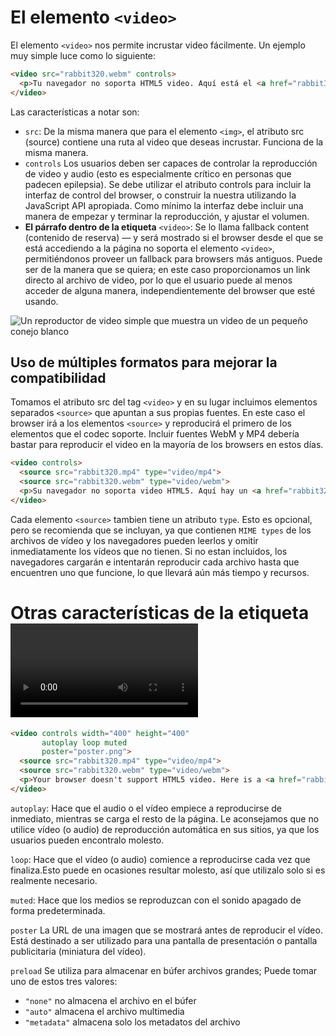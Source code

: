 # El elemento `<video>`

El elemento `<video>` nos permite incrustar video fácilmente. Un ejemplo muy simple luce como lo siguiente:


```html
<video src="rabbit320.webm" controls>
  <p>Tu navegador no soporta HTML5 video. Aquí está el <a href="rabbit320.webm">enlace del video</a>.</p>
</video>
```

Las características a notar son:

- `src`: De la misma manera que para el elemento `<img>`, el atributo src (source) contiene una ruta al video que deseas incrustar. Funciona de la misma manera.
- `controls` Los usuarios deben ser capaces de controlar la reproducción de video y audio (esto es especialmente crítico en personas que padecen  epilepsia). Se debe utilizar el atributo controls para incluir la interfaz de control del browser, o construir la nuestra utilizando la JavaScript API apropiada. Como mínimo la interfaz debe incluir una manera de empezar y terminar la reproducción, y ajustar el volumen.
- **El párrafo dentro de la etiqueta**  `<video>`: Se lo llama fallback content (contenido de reserva) — y será mostrado si el browser desde el que se está accediendo a la página no soporta el elemento `<video>`, permitiéndonos proveer un fallback para browsers más antiguos. Puede ser de la manera que se quiera; en este caso proporcionamos un link directo al archivo de video, por lo que el usuario puede al menos acceder de alguna manera, independientemente del browser que esté usando.

![Un reproductor de video simple que muestra un video de un pequeño conejo blanco](https://mdn.mozillademos.org/files/12794/simple-video.png)

## Uso de múltiples formatos para mejorar la compatibilidad

Tomamos el atributo src del tag `<video>` y en su lugar incluimos elementos separados `<source>` que apuntan a sus propias fuentes. En este caso el browser irá a los elementos `<source>` y reproducirá el primero de los elementos que el codec soporte. Incluir fuentes WebM y MP4 debería bastar para reproducir el video en la mayoría de los browsers en estos días.

```html
<video controls>
  <source src="rabbit320.mp4" type="video/mp4">
  <source src="rabbit320.webm" type="video/webm">
  <p>Su navegador no soporta video HTML5. Aquí hay un <a href="rabbit320.mp4">enlace al video</a>.</p>
</video>
```

Cada elemento  `<source>`  tambien tiene un atributo `type`. Esto es opcional, pero se recomienda que se incluyan, ya que contienen `MIME types` de los archivos de vídeo y los navegadores pueden leerlos y omitir inmediatamente los vídeos que no tienen. Si no estan incluidos, los navegadores cargarán e intentarán reproducir cada archivo hasta que encuentren uno que funcione, lo que llevará aún más tiempo y recursos.

# Otras características de la etiqueta <video>

```html
<video controls width="400" height="400"
       autoplay loop muted
       poster="poster.png">
  <source src="rabbit320.mp4" type="video/mp4">
  <source src="rabbit320.webm" type="video/webm">
  <p>Your browser doesn't support HTML5 video. Here is a <a href="rabbit320.mp4">link to the video</a> instead.</p>
</video>
```

`autoplay`: Hace que el audio o el vídeo empiece a reproducirse de inmediato, mientras se carga el resto de la página. Le aconsejamos que no utilice vídeo (o audio) de reproducción automática en sus sitios, ya que los usuarios pueden encontralo molesto.

`loop`: Hace que el vídeo (o audio) comience a reproducirse cada vez que finaliza.Esto puede en ocasiones resultar molesto, así que utilizalo solo si es realmente necesario.

`muted`: Hace que los medios se reproduzcan con el sonido apagado de forma predeterminada.

`poster` La URL de una imagen que se mostrará antes de reproducir el vídeo. Está destinado a ser utilizado para una pantalla de presentación o pantalla publicitaria (miniatura del vídeo).

`preload` Se utiliza para almacenar en búfer archivos grandes; Puede tomar uno de estos tres valores:

- `"none"` no almacena el archivo en el búfer
- `"auto"` almacena el archivo multimedia
- `"metadata"` almacena solo los metadatos del archivo

